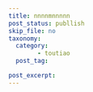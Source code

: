 ```yaml
---
title: nnnnmnnnnn
post_status: publlish
skip_file: no
taxonomy:
  category:
        - toutiao
  post_tag:

post_excerpt: 
---
```

